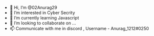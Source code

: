- 👋 Hi, I’m @02Anurag29
- 👀 I’m interested in Cyber Secrity
- 🌱 I’m currently learning Javascript
- 💞️ I’m looking to collaborate on ...
- 📫 Communicate with me in discord , Username - Anurag_1212#0250

<!---
02Anurag29/02Anurag29 is a ✨ special ✨ repository because its `README.md` (this file) appears on your GitHub profile.
You can click the Preview link to take a look at your changes.
--->
